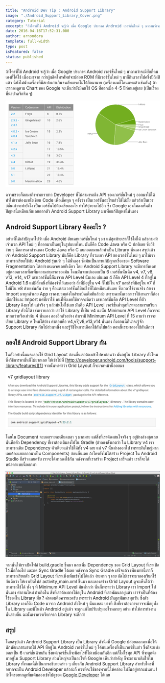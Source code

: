 ```yaml
---
title: "Android Dev Tip : Android Support Library"
image: "./Android_Support_Library_Cover.png"
category: Tutorial
excerpt: "ถ้าใครที่ใช้ Android จะรู้ว่า เมื่อ Google ประกาศ Android เวอร์ชั่นใหม่ ๆ มาถามว่าจะมีสักกี่คนเองที่ได้ใช้ เนื่องมาจาก กว่าผู้ผลิตโทรศัพท์จะปล่อย ROM ที่มีเวอร์ชั่นใหม่ ๆ มาก็กินเวลาไปครึ่งปีถึงปีแล้ว นี่ยังไม่นับเครื่องที่มีสเปกเก่าเกินจนอัพเกรดไ..."
date: 2016-04-16T17:52:31.000
author: arnondora
templete: full-width
type: post
isFeatured: false
status: published
---
```


ถ้าใครที่ใช้ Android จะรู้ว่า เมื่อ Google ประกาศ Android เวอร์ชั่นใหม่ ๆ มาถามว่าจะมีสักกี่คนเองที่ได้ใช้ เนื่องมาจาก กว่าผู้ผลิตโทรศัพท์จะปล่อย ROM ที่มีเวอร์ชั่นใหม่ ๆ มาก็กินเวลาไปครึ่งปีถึงปีแล้ว นี่ยังไม่นับเครื่องที่มีสเปกเก่าเกินจนอัพเกรดไม่ได้อีกมามาย (เครื่องผมก็โดนแพแล้วเช่นกัน) ถ้าเราลองดูตาม Chart ของ Google จะเห็นว่ายังมีคนใช้ OS ที่ออกเมื่อ 4-5 ปีก่อนอยู่เลย (เป็นเรื่องที่น่าปวดจิตจิม ๆ)


![Android Support Library 1](./Android_Support_Library_1.png)

ความซวยก็ตกมาถึงพวกเราชาว Developer ที่ไม่สามารถดึง API ของเวอร์ชั่นใหม่ ๆ ออกมาใช้ได้ ทำให้เราต้องมานั่งเขียน Code เพื่อเช็คทุก ๆ ครั้งว่า เป็นเวอร์ชั่นอะไรแล้วใช้ได้มั้ย แล้วถ้าเป็นเวรอ์ชั่นเก่าจะทำยังไง เป็นเวอร์ชั่นไปต้องเรียกอะไร ทำให้ยุ่งยากไปอีก ซึ่ง Google เองก็มองเห็นถึงปัญหานี้เหมือนกันเลยออกตัว Android Support Library มาเพื่อแก้ปัญหานี้นั่นเอง

## Android Support Library คืออะไร ?
อย่างที่ได้เล่าปัญหาไปว่า เมื่อ Android อัพเดทเวอร์ชั่นใหม่ ๆ มา แต่สุดท้ายเราก็ใช้ไม่ได้ แล้วถามว่าเจ้าพวก API ใหม่ ๆ ที่ออกมาเป็นอยู่ในรูปแบบไหน มันก็คือ Code Java หรือ C ปกติเลย ซึ่งวิธีง่าย ๆ คือการเอาส่วนของ Code Java หรือ C แยกออกมาแล้วทำเป็น Library นั่นเอง สรุปแล้วเจ้า Android Support Library มันก็คือ Library ที่รวมเอา API ของเวอร์ชั่นใหม่ ๆ มาให้เราสามารถเรียกใช้กับ Android รุ่นเก่า ๆ ได้นั่นเอง ซึ่งมันเป็นการแก้ปัญหาเรื่องของ Software Fragmentation  ได้อย่างหมดจดเลยทีเดียว
โดย Android Support Library จะมีการอัพเดทอยู่ตลอดเวลาเพื่อเพิ่มความสามารถของมัน โดนมันจะแบ่งออกเป็น 6 เวอร์ชั่นนั่นคือ v4, v7, v8, v13, v14, v17 เลขเวอร์ชั่นนี้ก็มาจาก API Level นั่นเอง เช่นเลข 4 ก็คือ API Level 4 ที่อยู่ใน Android 1.6 แต่มีสิ่งหนึ่งที่ต้องจำไว้เสมอว่า สิ่งที่มีอยู่ใน v4 ก็ไม่มีใน v7 และสิ่งที่มีอยู่ใน v7 ก็ไม่มีใน v8 ด้วยเช่นกัน ง่าย ๆ คือแต่ล่ะเวอร์ชั่นก็มีอะไรที่ไม่เหมือนกันเลย ซึ่งเวลาใช้งานจริง ถ้าเรา Import มาทุกตัวเลย App เราคงบวมเต่งใกล้ระเบิดเต็มทีแล้วล่ะ เพราะฉะนั้นเวลาเราใช้งานเราก็ต้องเลือกใช้และ Import แค่ที่เราใช้
คนที่พึ่งเคยใช้อาจจะคิดว่า เลขเวอร์ชั่นคือ API Level ที่ตัว Library ดึงมาให้ แต่จริง ๆ แล้วมันไม่ใช่เลย มันคือ API Level เวอร์ชั่นต่ำสุดที่เราจะสามารถเรียก Library ตัวนี้ได้ เช่นเราบอกว่า เราใช้ Library ที่เป็น v4 ฉะนั้น Minimum API Level ก็ควรจะมากกว่าหรือเท่ากับ 4 นั่นเอง ลองอีกตัวอย่าง ถ้าเรามี Minimum API Level ที่ 15 ถามว่า เราจะเรียก Library v ไหนได้บ้าง คำตอบคือ v4,v7,v8,v13,v14 นั่นเอง ถึงตอนนี้ก็น่าจะรู้จัก Support Library กันไปส่วนหนึ่ง และรู้วิธีในการเลือกใช้กันไปแล้ว ตอนนี้เรามาลองใช้กันดีกว่า

## ลองใช้ Android Support Library กัน
ในตัวอย่างนี้ผมจะลองใช้ Grid Layout ก่อนอื่นเราต้องเข้าไปหาก่อนว่า มันอยู่ใน Library ตัวไหน ซึ่งวิธีการหานั้นก็ไม่ยากเลย ให้เข้าไปที่ [http://developer.android.com/tools/support-library/features][1] จากนั้นหาคำว่า Grid Layout ก็จะเจอหน้านี้ออกมา

![Android Support Library 2](./Android_Support_Library_2.png)

โดยใน Document จะบอกรายละเอียดบลา ๆ มากมาย แต่สิ่งที่เราต้องสนใจจริง ๆ อยู่ข้างล่างสุดเลย นั่นคือตัว Dependency ที่เราต้องเติมลงไปใน Gradle (ถ้าลองสังเกตว่า ใน Library v4 เราสามารถเติม Dependency ตัวเดียวแล้วใช้ได้ทั้ง v4 เลย แต่ v7 นั้นต่างออกไป เพราะมันใหญ่มาก เลยต้องแยกออกมาเป็น Components) ก่อนอื่นเลย ถ้าใครยังไม่ได้สร้าง Project ใน Android Studio ก็สร้างเลยครับ เราจะได้มาลองใช้กัน หลังจากที่เราสร้าง Project เสร็จแล้ว เราก็จะได้ หน้าตาแบบนี้ออกมา

![Android Support Library 3](./Android_Support_Library_3.png)

จากนั้นให้เราเปิดไฟล์ build.gradle ขึ้นมา และเพิ่ม Dependency ของ Grid Layout ที่เราเปิดไว้เมื่อกี้ลงไป และกด Sync Gradle ได้เลย หลังจาก Sync Gradle เสร็จแล้ว เพียงเท่านี้เราก็สามารถเรียกตัว Grid Layout ที่เราเพิ่งเพิ่มเข้าไปได้แล้ว ง่ายมาก ๆ เลย ถัดไปเราจะมาลองเรียกใช้กันดีกว่า ให้เราเปิดไฟล์ activity\_main.xml ขึ้นมา และลองสร้าง Grid Layout ดูจะเห็นได้ว่า สามารถใช้ได้ ทั้ง ๆ ที่ Minimum API Level มันต่ำกว่า นั่นก็เพราะว่า Library เรา Import ไปนั่นเอง
คำถามใหม่ ถ้าเกิดใน สิ่งที่เราต้องการใช้อยู่ใน Android ที่เราพัฒนาอยู่แล้ว เราจำเป็นที่ต้องใช้ของใน Library มั้ย ?
คำตอบคือควรนะครับ เพราะว่า Android มันถูกพัฒนาทุกวัน ซึ่งตัว Library เองก็ดึง Code มาจาก Android ตัวใหม่ ๆ นั่นแหละ บางที สิ่งที่เราต้องการอาจจะมีอยู่ทั้งใน Library และมีในตัว Android อยู่แล้ว จะถูกแก้ไขปรับปรุงอะไรหลายๆ อย่าง ทำให้การทำงานนั้นราบลื่น ฉะนั้นเราควรเรียกจาก Library จะดีกว่า

## สรุป
โดยสรุปแล้ว Android Support Library เป็น Library ตัวนึงที่ Google ปล่อยออกมาเพื่อให้นักพัฒนาสามารถใช้ API ที่อยู่ใน Android เวอร์ชั่นใหม่ ๆ ได้บนเครื่องที่เป็นเวอร์ชั่นเก่า ซึ่งก็จะแบ่งออกเป็น 6 เวอร์ชั่นด้วยกัน ซึ่งแต่เวอร์ชั่นก็จะมีอะไรที่ไม่เหมือนกันอีก แต่ก็ไม่ใช่ทุก API ที่จะถูกดึงมาอยู่ใน Support Library ส่วนใหญ่จะเป็นอะไรที่ Google เห็นว่าสำคัญ ก็จะเอามาเติมให้ใน Library ทั้งหมดนี้ก็เป็นการอธิบายคร่าว ๆ เกี่ยวกับ Android Support Library สำหรับใครที่อยากจะเป็น Android Developer แล้วล่ะก็ ควรที่จะใช้ของพวกนี้ให้คล่อง ไม่งั้นอยู่ยากแน่นอน ! ถ้าใครอยากดูเพิ่มเติมลองเข้าไปดูของ [Google Developer][4] ได้เลย

[1]: http://developer.android.com/tools/support-library/features
[4]: https://www.youtube.com/watch?v=3PIc-DuEU2s&annotation_id=annotation_2695892575&feature=iv&src_vid=32i7ot0y78U
